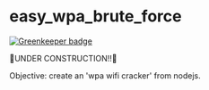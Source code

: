 # easy_wpa_brute_force

[![Greenkeeper badge](https://badges.greenkeeper.io/victorperin/easy_wpa_brute_force.svg)](https://greenkeeper.io/)

:construction:UNDER CONSTRUCTION!!:construction:

Objective: create an 'wpa wifi cracker' from nodejs.
